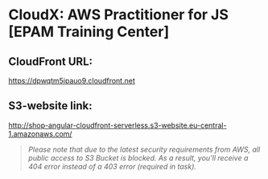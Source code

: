 # CloudX: AWS Practitioner for JS [EPAM Training Center]

## CloudFront URL:

https://dpwqtm5jpauo9.cloudfront.net

## S3-website link:

http://shop-angular-cloudfront-serverless.s3-website.eu-central-1.amazonaws.com/

> _Please note that due to the latest security requirements from AWS, all public access to S3 Bucket is blocked. As a result, you'll receive a 404 error instead of a 403 error (required in task)._
